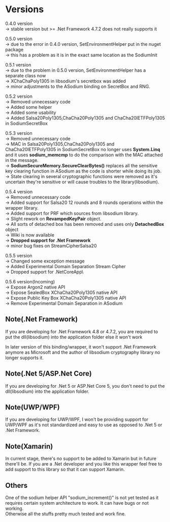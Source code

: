 # Versions
0.4.0 version \
-> stable version but >= .Net Framework 4.7.2 does not really supports it

0.5.0 version\
-> due to the error in 0.4.0 version, SetEnvironmentHelper put in the nuget package\
-> this has a problem as it is in the exact same location as the SodiumInit

0.5.1 version\
-> due to the problem in 0.5.0 version, SetEnvironmentHelper has a separate class now\
-> XChaChaPoly1305 in libsodium's secretbox was added\
-> minor adjustments to the ASodium binding on SecretBox and RNG. 

0.5.2 version\
-> Removed unnecessary code\
-> Added some helper\
-> Added some usability\
-> Added Salsa20Poly1305,ChaCha20Poly1305 and ChaCha20IETFPoly1305 in SodiumSecretBox

0.5.3 version\
-> Removed unnecessary code\
-> MAC in Salsa20Poly1305,ChaCha20Poly1305 and ChaCha20IETFPoly1305 in SodiumSecretBox no longer uses **System.Linq** \
and it uses **sodium_memcmp** to do the comparison with the MAC attached in the message.\
-> **SodiumSecureMemory.SecureClearBytes()** replaces all the sensitive key clearing function in ASodium as the code is shorter while doing its job.\
-> State clearing in several cryptographic functions were removed as it's uncertain they're sensitive or will cause troubles to the library(libsodium).

0.5.4 version\
-> Removed unnecessary code\
-> Added support for Salsa20 12 rounds and 8 rounds operations within the wrapper library.\
-> Added support for PRF which sources from libsodium library.\
-> Slight rework on **RevampedKeyPair** object.\
-> All sorts of detached box has been removed and uses only **DetachedBox** object\
-> Wiki is now available\
-> **Dropped support for .Net Framework**\
-> minor bug fixes on StreamCipherSalsa20

0.5.5 version\
-> Changed some exception message\
-> Added Experimental Domain Separation Stream Cipher\
-> Dropped support for .NetCoreApp\

0.5.6 version(Incoming)\
-> Expose Argon2 native API\
-> Expose SealedBox XChaCha20Poly1305 native API\
-> Expose Public Key Box XChaCha20Poly1305 native API\
-> Remove Experimental Domain Separation in ASodium

## Note(.Net Framework)
If you are developing for .Net Framework 4.8 or 4.7.2, you are required to put the dll(libsodium) into the application folder else it won't work

In later version of this binding/wrapper, it won't support .Net Framework anymore as Microsoft and the author of libsodium cryptography library no longer supports
it.

## Note(.Net 5/ASP.Net Core)
If you are developing for .Net 5 or ASP.Net Core 5, you don't need to put the dll(libsodium) into the application folder.

## Note(UWP/WPF)
If you are developing for UWP/WPF, I won't be providing support for UWP/WPF as it's not standardized and easy to use as opposed to .Net 5 or .Net Framework.

## Note(Xamarin)
In current stage, there's no support to be added to Xamarin but in future there'll be. If you are a .Net developer and you like this wrapper feel free to add support
to this library so that it can support Xamarin.

## Others
One of the sodium helper API "sodium_increment()" is not yet tested as it requires certain system architecture to work. It can have bugs or not working. \
Otherwise all the stuffs pretty much tested and work fine.
